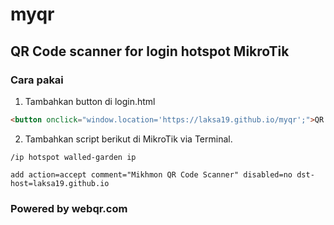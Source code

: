 # myqr
## QR Code scanner for login hotspot MikroTik

### Cara pakai

1. Tambahkan button di login.html
```html
<button onclick="window.location='https://laksa19.github.io/myqr';">QR Code</button>
```
2. Tambahkan script berikut di MikroTik via Terminal.
```
/ip hotspot walled-garden ip

add action=accept comment="Mikhmon QR Code Scanner" disabled=no dst-host=laksa19.github.io
```

### Powered by webqr.com
